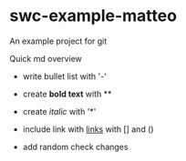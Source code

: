 # swc-example-matteo
An example project for git

Quick md overview

- write bullet list with '-'
- create **bold text** with **
- create *italic* with '*'
- include link with [links](https://embl.de) with [] and ()


- add random check changes
